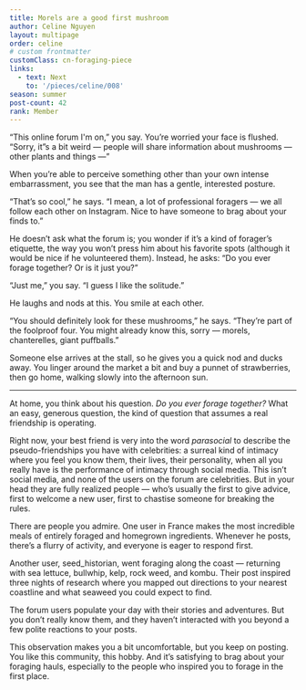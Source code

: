 ```yaml
---
title: Morels are a good first mushroom
author: Celine Nguyen
layout: multipage
order: celine
# custom frontmatter
customClass: cn-foraging-piece
links:
  - text: Next
    to: '/pieces/celine/008'
season: summer
post-count: 42
rank: Member
---
```


“This online forum I'm on,” you say. You’re worried your face is flushed. “Sorry, it”s a bit weird — people will share information about mushrooms — other plants and things —”

When you’re able to perceive something other than your own intense embarrassment, you see that the man has a gentle, interested posture.

“That’s so cool,” he says. “I mean, a lot of professional foragers — we all follow each other on Instagram. Nice to have someone to brag about your finds to.”

He doesn’t ask what the forum is; you wonder if it’s a kind of forager’s etiquette, the way you won’t press him about his favorite spots (although it would be nice if he volunteered them). Instead, he asks: “Do you ever forage together? Or is it just you?”

“Just me,” you say. “I guess I like the solitude.”

He laughs and nods at this. You smile at each other.

“You should definitely look for these mushrooms,” he says. “They’re part of the foolproof four. You might already know this, sorry — morels, chanterelles, giant puffballs.”

Someone else arrives at the stall, so he gives you a quick nod and ducks away. You linger around the market a bit and buy a punnet of strawberries, then go home, walking slowly into the afternoon sun.

---

At home, you think about his question. *Do you ever forage together?* What an easy, generous question, the kind of question that assumes a real friendship is operating.

Right now, your best friend is very into the word *parasocial* to describe the pseudo-friendships you have with celebrities: a surreal kind of intimacy where you feel you know them, their lives, their personality, when all you really have is the performance of intimacy through social media. This isn’t social media, and none of the users on the forum are celebrities. But in your head they are fully realized people — who’s usually the first to give advice, first to welcome a new user, first to chastise someone for breaking the rules.

There are people you admire. One user in France makes the most incredible meals of entirely foraged and homegrown ingredients. Whenever he posts, there’s a flurry of activity, and everyone is eager to respond first.

Another user, seed_historian, went foraging along the coast — returning with sea lettuce, bullwhip, kelp, rock weed, and kombu. Their post inspired three nights of research where you mapped out directions to your nearest coastline and what seaweed you could expect to find.

The forum users populate your day with their stories and adventures. But you don’t really know them, and they haven’t interacted with you beyond a few polite reactions to your posts.

This observation makes you a bit uncomfortable, but you keep on posting. You like this community, this hobby. And it’s satisfying to brag about your foraging hauls, especially to the people who inspired you to forage in the first place.
